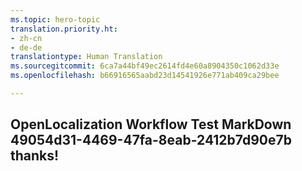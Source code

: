 ```yaml
---
ms.topic: hero-topic
translation.priority.ht:
- zh-cn
- de-de
translationtype: Human Translation
ms.sourcegitcommit: 6ca7a44bf49ec2614fd4e60a8904350c1062d33e
ms.openlocfilehash: b66916565aabd23d14541926e771ab409ca29bee

---
```

## OpenLocalization Workflow Test MarkDown 49054d31-4469-47fa-8eab-2412b7d90e7b thanks!



<!--HONumber=Jul16_HO4-->


